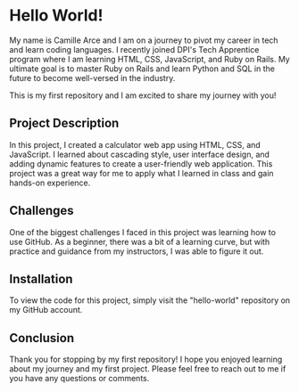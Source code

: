 # Hello World! #

My name is Camille Arce and I am on a journey to pivot my career in tech and learn coding languages. I recently joined DPI's Tech Apprentice program where I am learning HTML, CSS, JavaScript, and Ruby on Rails. My ultimate goal is to master Ruby on Rails and learn Python and SQL in the future to become well-versed in the industry.

This is my first repository and I am excited to share my journey with you!

## Project Description ##

In this project, I created a calculator web app using HTML, CSS, and JavaScript. I learned about cascading style, user interface design, and adding dynamic features to create a user-friendly web application. This project was a great way for me to apply what I learned in class and gain hands-on experience.

## Challenges ##
One of the biggest challenges I faced in this project was learning how to use GitHub. As a beginner, there was a bit of a learning curve, but with practice and guidance from my instructors, I was able to figure it out.

## Installation ##
To view the code for this project, simply visit the "hello-world" repository on my GitHub account.

## Conclusion ##
Thank you for stopping by my first repository! I hope you enjoyed learning about my journey and my first project. Please feel free to reach out to me if you have any questions or comments.
